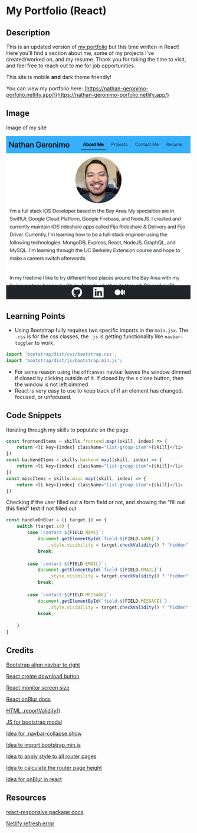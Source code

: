 # My Portfolio (React)

## Description

This is an updated version of [my portfolio](https://nathangero.github.io/my-portfolio/) but this time written in React! Here you'll find a section about me, some of my projects I've created/worked on, and my resume. Thank you for taking the time to visit, and feel free to reach out to me for job opportunities.

This site is mobile **and** dark theme friendly!

You can view my portfolio here: [https://nathan-geronimo-porfolio.netlify.app/](https://nathan-geronimo-porfolio.netlify.app/)

## Image

Image of my site

<img src="./src/assets/site-image.png" style="width: 500px; height: auto;" alt="image of the about me section in my site"/>

## Learning Points

* Using Bootstrap fully requires two specific imports in the `main.jsx`. The `.css` is for the css classes, the `.js` is getting functionality like `navbar-toggler` to work.
```js
import 'bootstrap/dist/css/bootstrap.css';
import 'bootstrap/dist/js/bootstrap.min.js';
```
* For some reason using the `offcanvas` navbar leaves the window dimmed if closed by clicking outside of it. If closed by the `X` close button, then the window is not left dimmed
* React is very easy to use to keep track of if an element has changed, focused, or unfocused.

## Code Snippets

Iterating through my skills to populate on the page
```js
const frontendItems = skills.frontend.map((skill, index) => {
    return <li key={index} className="list-group-item">{skill}</li>
})
const backendItems = skills.backend.map((skill, index) => {
    return <li key={index} className="list-group-item">{skill}</li>
})
const miscItems = skills.misc.map((skill, index) => {
    return <li key={index} className="list-group-item">{skill}</li>
})
```

Checking if the user filled out a form field or not, and showing the "fill out this field" text if not filled out 
```js
const handleOnBlur = ({ target }) => {
    switch (target.id) {
        case `contact-${FIELD.NAME}`:
            document.getElementById(`field-${FIELD.NAME}`)
                .style.visibility = target.checkValidity() ? "hidden" : "visible"
            break;

        case `contact-${FIELD.EMAIL}`:
            document.getElementById(`field-${FIELD.EMAIL}`)
                .style.visibility = target.checkValidity() ? "hidden" : "visible"
            break;

        case `contact-${FIELD.MESSAGE}`:
            document.getElementById(`field-${FIELD.MESSAGE}`)
                .style.visibility = target.checkValidity() ? "hidden" : "visible"
            break;

    }
}
```

## Credits 

[Bootstrap align navbar to right](https://www.studytonight.com/bootstrap/how-to-align-bootstrap-5-navbar-items-to-the-right)

[React create download button](https://www.geeksforgeeks.org/how-to-download-pdf-file-in-reactjs/)

[React monitor screen size](https://stackoverflow.com/a/44481429)

[React onBlur docs](https://legacy.reactjs.org/docs/events.html)

[HTML .reportValidity()](https://stackoverflow.com/a/7562439)

[JS for bootstrap modal](https://getbootstrap.com/docs/5.3/components/modal/#via-javascript)

[Idea for .navbar-collapse.show](https://stackoverflow.com/a/42401686)

[Idea to import bootstrap.min.js](https://stackoverflow.com/a/55890504)

[Idea to apply style to all router pages](https://stackoverflow.com/a/47898141)

[Idea to calculate the router page height](https://stackoverflow.com/q/47623772)

[Idea for onBlur in react](https://stackoverflow.com/a/30619329)

## Resources

[react-responsive package docs](https://www.npmjs.com/package/react-responsive)

[Netlify refresh error](https://answers.netlify.com/t/support-guide-i-ve-deployed-my-site-but-i-still-see-page-not-found/125?utm_source=404page&utm_campaign=community_tracking)